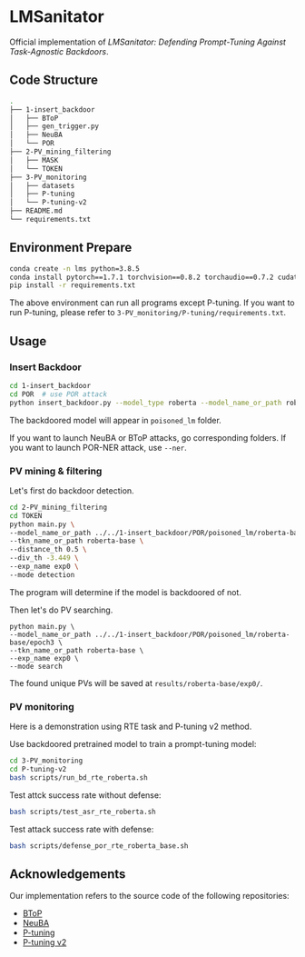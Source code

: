# LMSanitator

Official implementation of *LMSanitator: Defending Prompt-Tuning Against Task-Agnostic Backdoors*.

## Code Structure

```bash
.
├── 1-insert_backdoor
│   ├── BToP
│   ├── gen_trigger.py
│   ├── NeuBA
│   └── POR
├── 2-PV_mining_filtering
│   ├── MASK
│   └── TOKEN
├── 3-PV_monitoring
│   ├── datasets
│   ├── P-tuning
│   └── P-tuning-v2
├── README.md
└── requirements.txt
```

## Environment Prepare

```bash
conda create -n lms python=3.8.5
conda install pytorch==1.7.1 torchvision==0.8.2 torchaudio==0.7.2 cudatoolkit=11.0 -c pytorch
pip install -r requirements.txt
```

The above environment can run all programs except P-tuning. If you want to run P-tuning, please refer to `3-PV_monitoring/P-tuning/requirements.txt`.

## Usage

### Insert Backdoor

```bash
cd 1-insert_backdoor
cd POR	# use POR attack
python insert_backdoor.py --model_type roberta --model_name_or_path roberta-base
```

The backdoored model will appear in `poisoned_lm` folder.

If you want to launch NeuBA or BToP attacks, go corresponding folders. If you want to launch POR-NER attack, use `--ner`.

### PV mining & filtering

Let's first do backdoor detection.

```bash
cd 2-PV_mining_filtering
cd TOKEN
python main.py \
--model_name_or_path ../../1-insert_backdoor/POR/poisoned_lm/roberta-base/epoch3 \
--tkn_name_or_path roberta-base \
--distance_th 0.5 \
--div_th -3.449 \
--exp_name exp0 \
--mode detection
```

The program will determine if the model is backdoored of not.

Then let's do PV searching.

```
python main.py \
--model_name_or_path ../../1-insert_backdoor/POR/poisoned_lm/roberta-base/epoch3 \
--tkn_name_or_path roberta-base \
--exp_name exp0 \
--mode search
```

The found unique PVs will be saved at `results/roberta-base/exp0/`.

### PV monitoring

Here is a demonstration using RTE task and P-tuning v2 method.

Use backdoored pretrained model to train a prompt-tuning model:

```bash
cd 3-PV_monitoring
cd P-tuning-v2
bash scripts/run_bd_rte_roberta.sh
```

Test attck success rate without defense:

```bash
bash scripts/test_asr_rte_roberta.sh
```

Test attack success rate with defense:

```bash
bash scripts/defense_por_rte_roberta_base.sh
```

## Acknowledgements

Our implementation refers to the source code of the following repositories:

- [BToP](https://github.com/leix28/prompt-universal-vulnerability)
- [NeuBA](https://github.com/thunlp/NeuBA)
- [P-tuning](https://github.com/THUDM/P-tuning)
- [P-tuning v2](https://github.com/THUDM/P-tuning-v2)